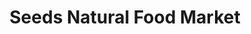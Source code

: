 ---
title: "Seeds Natural Food Market"
url: /cumberland/seeds-natural-food-market/
shop: convenience
---
